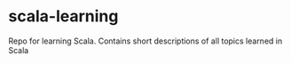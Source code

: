 # scala-learning
Repo for learning Scala. Contains short descriptions of all topics learned in Scala

